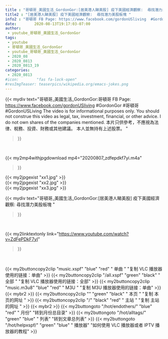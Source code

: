 ```yaml
---
title : "哥頓哥_美國生活_GordonGor:[居美港人睇美股] 疫下美國經濟觀察:  尋找潛力美股板塊 "
title2 : "[居美港人睇美股] 疫下美國經濟觀察:  尋找潛力美股板塊 "
info2 : "哥頓哥 FB Page: https://www.facebook.com/gordonUSliving  #GordonGor #哥頓哥 #GordonUSLiving  The video is for informational purposes only. You should not construe this video as legal, tax, investment, financial, or other advice. I do not own shares of the companies mentioned. 本片只供參考，不應視為法律、稅務、投資、財務或其他建議。 本人並無持有上述股票。 "
date:        2020-08-13T19:17:03-07:00
author:
 - youtube_哥頓哥_美國生活_GordonGor
tags:
 - youtube
 - 哥頓哥_美國生活_GordonGor
 - youtube_哥頓哥_美國生活_GordonGor
 - 2020_08
 - 2020_0813
 - 2020_0813_19
categories:
 - 2020_0813
#icon:        "fas fa-lock-open"
#resImgTeaser: teaserpics/wikipedia.org/emacs-jokes.png
---
```


{{< mydiv text="哥頓哥_美國生活_GordonGor:哥頓哥 FB Page: https://www.facebook.com/gordonUSliving  #GordonGor #哥頓哥 #GordonUSLiving  The video is for informational purposes only. You should not construe this video as legal, tax, investment, financial, or other advice. I do not own shares of the companies mentioned. 本片只供參考，不應視為法律、稅務、投資、財務或其他建議。 本人並無持有上述股票。 "
>}}
<br>


{{< my2mp4withjpgdownload mp4="20200807_zdfepdkf7yi.m4a"
>}}

{{< my2jpgexist "xx1.jpg" >}}<br>
{{< my2jpgexist "xx2.jpg" >}}<br>
{{< my2jpgexist "xx3.jpg" >}}<br>



{{< mydiv text="哥頓哥_美國生活_GordonGor:[居美港人睇美股] 疫下美國經濟觀察:  尋找潛力美股板塊 "
>}}
<br>

{{< my2linktextonly link="https://www.youtube.com/watch?v=ZdFePDkF7yI"
>}}


<br>

{{< my2buttoncopy2clip "music.xspf"        "blue"   "red"    " 单曲 "  "复制 VLC 播放器使用的链接：单曲" >}} {{< my2buttoncopy2clip "/all.xspf"         "green"  "black"  " 全部 "  "复制 VLC 播放器使用的链接：全部" >}} {{< my2buttoncopy2clip "music.m3u8"        "blue"   "red"    " M3U  "    "复制 M3U 播放器使用的链接：单曲" >}} {{< mybr2 >}} {{< my2buttoncopy2clip ""                  "green"  "black"  " 本页 "    "复制 本页的网址 " >}} {{< my2buttoncopy2clip "/"                 "black"  "red"    " 主站 "    "复制 主站的网址 " >}} {{< mybr2 >}} {{< my2buttongoto      "/hot/endothers/"   "blue"   "red"    " 月份"   "转到月份总目录" >}} {{< my2buttongoto      "/hot/alltags/"     "green"  "blue"   " 列表"   "转到文章总列表" >}} {{< my2buttongoto      "/hot/helpxspf/"    "green"  "blue"   " 播放器" "如何使用 VLC 播放器或者 IPTV 播放器的教程" >}} 
